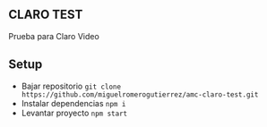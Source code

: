 ## CLARO TEST
Prueba para Claro Video

## Setup
- Bajar repositorio ```git clone https://github.com/miguelromerogutierrez/amc-claro-test.git```
- Instalar dependencias ```npm i```
- Levantar proyecto ```npm start```
